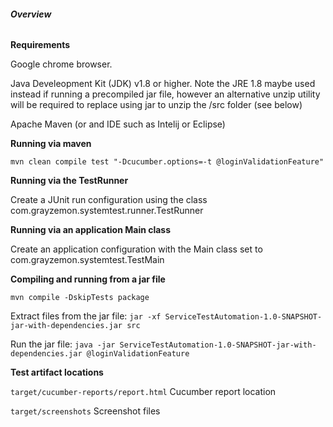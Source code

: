 ###### **Overview**

**Requirements**

Google chrome browser.

Java Develeopment Kit (JDK) v1.8 or higher.  Note the JRE 1.8 maybe used instead if running a precompiled jar file, 
however an alternative unzip utility will be required to replace using jar to unzip the /src folder (see below) 

Apache Maven (or and IDE such as Intelij or Eclipse) 

**Running via maven**

`mvn clean compile test "-Dcucumber.options=-t @loginValidationFeature"`

**Running via the TestRunner**

Create a JUnit run configuration using the class com.grayzemon.systemtest.runner.TestRunner

**Running via an application Main class**

Create an application configuration with the Main class set to com.grayzemon.systemtest.TestMain

**Compiling and running from a jar file**

`mvn compile -DskipTests package`

 Extract files from the jar file: `jar -xf ServiceTestAutomation-1.0-SNAPSHOT-jar-with-dependencies.jar src`
 
 Run the jar file:  `java -jar ServiceTestAutomation-1.0-SNAPSHOT-jar-with-dependencies.jar @loginValidationFeature`


**Test artifact locations**

`target/cucumber-reports/report.html`     Cucumber report location

`target/screenshots`    Screenshot files


